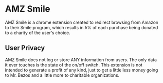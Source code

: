 # AMZ Smile

AMZ Smile is a chrome extension created to redirect browsing from Amazon to their Smile program, which results in 5% of each purchase being donated to a charity of the user's choice.

## User Privacy
AMZ Smile does not log or store ANY information from users. The only data it ever touches is the state of the on/off switch. This extension is not intended to generate a profit of any kind, just to get a little less money going to Mr. Bezos and a little more to charitable organizations.
